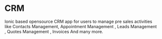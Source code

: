 # CRM
Ionic based opensource CRM app for users to manage pre sales activities like Contacts Management, Appointment Management , Leads Management , Quotes Management , Invoices And many more.
